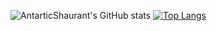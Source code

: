 ![AntarticShaurant's GitHub stats](https://github-readme-stats.vercel.app/api?username=AntarticShaurant&show_icons=true&theme=dark&count_private=true&hide_rank=true&include_all_commits=true)
[![Top Langs](https://github-readme-stats.vercel.app/api/top-langs/?username=AntarticShaurant&layout=compact)](https://github.com/AntarticShaurant/Password_Manager)

